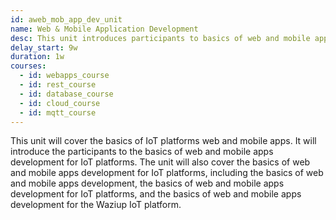 ```yaml
---
id: aweb_mob_app_dev_unit
name: Web & Mobile Application Development
desc: This unit introduces participants to basics of web and mobile app development for IoT platforms, with a focus on the Waziup IoT platform.
delay_start: 9w
duration: 1w
courses:
  - id: webapps_course
  - id: rest_course
  - id: database_course
  - id: cloud_course
  - id: mqtt_course
---
```


This unit will cover the basics of IoT platforms web and mobile apps. It will introduce the participants to the basics of web and mobile apps development for IoT platforms. The unit will also cover the basics of web and mobile apps development for IoT platforms, including the basics of web and mobile apps development, the basics of web and mobile apps development for IoT platforms, and the basics of web and mobile apps development for the Waziup IoT platform.


